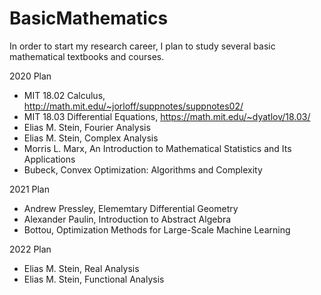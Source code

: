 # BasicMathematics
In order to start my research career, I plan to study several basic mathematical textbooks and courses.

2020 Plan
* MIT 18.02 Calculus, http://math.mit.edu/~jorloff/suppnotes/suppnotes02/
* MIT 18.03 Differential Equations, https://math.mit.edu/~dyatlov/18.03/
* Elias M. Stein, Fourier Analysis
* Elias M. Stein, Complex Analysis
* Morris L. Marx, An Introduction to Mathematical Statistics and Its Applications
* Bubeck, Convex Optimization: Algorithms and Complexity

2021 Plan
* Andrew Pressley, Elememtary Differential Geometry
* Alexander Paulin, Introduction to Abstract Algebra
* Bottou, Optimization Methods for Large-Scale Machine Learning

2022 Plan
* Elias M. Stein, Real Analysis
* Elias M. Stein, Functional Analysis

